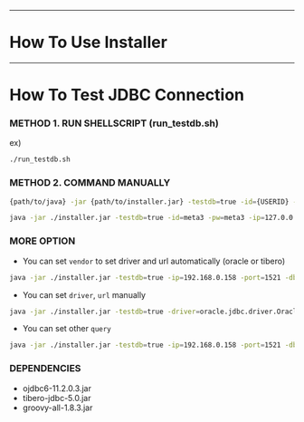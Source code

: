 -----
# How To Use Installer



-----
# How To Test JDBC Connection

### METHOD 1. RUN SHELLSCRIPT (run_testdb.sh)
ex)
```sh
./run_testdb.sh
```

### METHOD 2. COMMAND MANUALLY
```sh
{path/to/java} -jar {path/to/installer.jar} -testdb=true -id={USERID} -pw={PASSWORD} -ip={IP} -port={PORT} -db={DB INSTANCE}
```

```sh
java -jar ./installer.jar -testdb=true -id=meta3 -pw=meta3 -ip=127.0.0.1 -port=1521 -db=orcl
```

### MORE OPTION
- You can set `vendor` to set driver and url automatically  (oracle or tibero)
 
```sh
java -jar ./installer.jar -testdb=true -ip=192.168.0.158 -port=1521 -db=da -id=meta3 -pw=meta3 -vendor=tibero
```

- You can set `driver`, `url` manually 

```sh
java -jar ./installer.jar -testdb=true -driver=oracle.jdbc.driver.OracleDriver -url=jdbc:oracle:thin:@192.168.0.158:1521:da -id=meta3 -pw=meta3
```

- You can set other `query`

```sh
java -jar ./installer.jar -testdb=true -ip=192.168.0.158 -port=1521 -db=da -id=meta3 -pw=meta3 -query="select * from tab where TNAME = 'HELLO_TABLE'"
```

### DEPENDENCIES
- ojdbc6-11.2.0.3.jar
- tibero-jdbc-5.0.jar
- groovy-all-1.8.3.jar